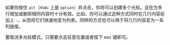 如果你按住 `alt`（mac 上是 `option`）并点击，你将可以创建多个光标。这在为多行增加或删除相同内容时十分有效。比如，你可以通过这种方式同时在几行内容前加上 `-`，从而将它们快速地变为列表。同样的方式也可以用于将几行内容变为一系列链接。

要取消多光标模式，只需要点击任意位置或者按下 esc 键即可。
